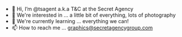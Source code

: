 - 👋 Hi, I’m @tsagent a.k.a T&C at the Secret Agency
- 👀 We're interested in ... a little bit of everything, lots of photography
- 🌱 We're currently learning ... everything we can!
- 📫 How to reach me ... graphics@secretagencygroup.com

<!---
tsagent/tsagent is a ✨ special ✨ repository because its `README.md` (this file) appears on your GitHub profile.
You can click the Preview link to take a look at your changes.
--->
